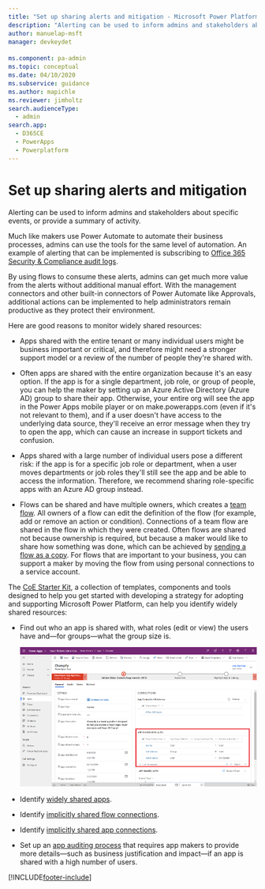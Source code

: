 ```yaml
---
title: "Set up sharing alerts and mitigation - Microsoft Power Platform | MicrosoftDocs"
description: "Alerting can be used to inform admins and stakeholders about specific events, or provide a summary of activity."
author: manuelap-msft
manager: devkeydet

ms.component: pa-admin
ms.topic: conceptual
ms.date: 04/10/2020
ms.subservice: guidance
ms.author: mapichle
ms.reviewer: jimholtz
search.audienceType: 
  - admin
search.app: 
  - D365CE
  - PowerApps
  - Powerplatform
---
```

# Set up sharing alerts and mitigation

Alerting can be used to inform admins and stakeholders about specific events, or provide a summary of activity.

Much like makers use Power Automate to automate their business processes, admins can use the tools for the same level of automation. An example of alerting that can be implemented is subscribing to [Office 365 Security & Compliance audit logs](/microsoft-365/compliance/search-the-audit-log-in-security-and-compliance).

By using flows to consume these alerts, admins can get much more value from the alerts without additional manual effort. With the management connectors and other built-in connectors of Power Automate like Approvals, additional actions can be implemented to help administrators remain productive as they protect their environment.

Here are good reasons to monitor widely shared resources:

- Apps shared with the entire tenant or many individual users might be business important or critical, and therefore might need a stronger support model or a review of the number of people they're shared with.

- Often apps are shared with the entire organization because it's an easy option. If the app is for a single department, job role, or group of people, you can help the maker by setting up an Azure Active Directory (Azure AD) group to share their app. Otherwise, your entire org will see the app in the Power Apps mobile player or on make.powerapps.com (even if it's not relevant to them), and if a user doesn't have access to the underlying data source, they'll receive an error message when they try to open the app, which can cause an increase in support tickets and confusion.

- Apps shared with a large number of individual users pose a different risk: if the app is for a specific job role or department, when a user moves departments or job roles they'll still see the app and be able to access the information. Therefore, we recommend sharing role-specific apps with an Azure AD group instead.

- Flows can be shared and have multiple owners, which creates a [team flow](/power-automate/create-team-flows). All owners of a flow can edit the definition of the flow (for example, add or remove an action or condition). Connections of a team flow are shared in the flow in which they were created. Often flows are shared not because ownership is required, but because a maker would like to share how something was done, which can be achieved by [sending a flow as a copy](https://flow.microsoft.com/blog/send-a-flow-as-a-copy/). For flows that are important to your business, you can support a maker by moving the flow from using personal connections to a service account.

The [CoE Starter Kit](../coe/starter-kit.md), a collection of templates, components and tools designed to help you get started with developing a strategy for adopting and supporting Microsoft Power Platform, can help you identify widely shared resources:

- Find out who an app is shared with, what roles (edit or view) the users have and—for groups—what the group size is.

  ![Find out who an app is shared with.](/power-platform/guidance/coe/media/coe-mda2.png "Find out who an app is shared with")
    
- Identify [widely shared apps](../coe/power-bi-govern.md#identify-widely-shared-apps).

- Identify [implicitly shared flow connections](../coe/power-bi-govern.md#implicitly-shared-flow-connections).

- Identify [implicitly shared app connections](../coe/power-bi-govern.md#identify-implicitly-shared-app-connections).

- Set up an [app auditing process](../coe/example-processes.md) that requires app makers to provide more details—such as business justification and impact—if an app is shared with a high number of users.


[!INCLUDE[footer-include](../../includes/footer-banner.md)]